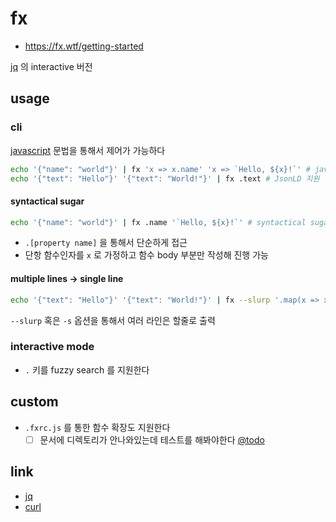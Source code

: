 # fx

+ https://fx.wtf/getting-started

[jq](jq) 의 interactive 버전

## usage

### cli
[javascript](javascript) 문법을 통해서 제어가 가능하다

```sh 
echo '{"name": "world"}' | fx 'x => x.name' 'x => `Hello, ${x}!`' # javascript 함수 지원
echo '{"text": "Hello"}' '{"text": "World!"}' | fx .text # JsonLD 지원
```

#### syntactical sugar
```sh 
echo '{"name": "world"}' | fx .name '`Hello, ${x}!`' # syntactical sugar 1. `.name` , 함수 body만 사용하고 인자가 `x` 인걸 가정
```

- `.[property name]` 을 통해서 단순하게 접근
- 단항 함수인자를 `x` 로 가정하고 함수 body 부분만 작성해 진행 가능

#### multiple lines -> single line
```sh 
echo '{"text": "Hello"}' '{"text": "World!"}' | fx --slurp '.map(x => x.text)' '.join(", ")'
```
`--slurp` 혹은 `-s` 옵션을 통해서 여러 라인은 할줄로 출력

### interactive mode
- `.` 키를 fuzzy search 를 지원한다

## custom
- `.fxrc.js` 를 통한 함수 확장도 지원한다
  - [ ] 문서에 디렉토리가 안나와있는데 테스트를 해봐야한다 [@todo](@todo)

## link
- [jq](jq)
- [curl](curl)
